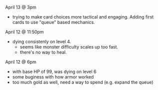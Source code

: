April 13 @ 3pm

- trying to make card choices more tactical and engaging. Adding first cards to use "queue" based mechanics.

April 12 @ 11:50pm

- dying consistenly on level 4.
  - seems like monster difficulty scales up too fast.
  - there's no way to heal.

April 12 @ 6pm

- with base HP of 99, was dying on level 6
- some buginess with how armor worked
- too much gold as well, need a way to spend (e.g. expand the queue)
